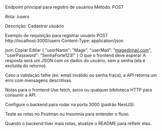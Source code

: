 Endpoint principal para registro de usuários
Método: POST

Rota: /users

Descrição: Cadastrar usuário

Exemplo de requisição para registrar usuário
POST http://localhost:3000/users
Content-Type: application/json

json
Copiar
Editar
{
  "userName": "Mage",
  "userMail": "mage@mail.com",
  "userPassword": "SenhaForte123!"
}
O que o frontend deve esperar
A resposta será um JSON com os dados do usuário, sem a senha (ela é excluída do retorno).

Caso a validação falhe (ex: email inválido ou senha fraca), a API retorna um erro com mensagens descritivas.

Notas para o frontend
Use fetch, axios ou qualquer biblioteca HTTP para consumir a API.

Configure o backend para rodar na porta 3000 (padrão NestJS).

Teste as rotas no Postman ou Insomnia para entender o fluxo.

Quando o backend tiver mais rotas, atualize o README para refletir elas.
